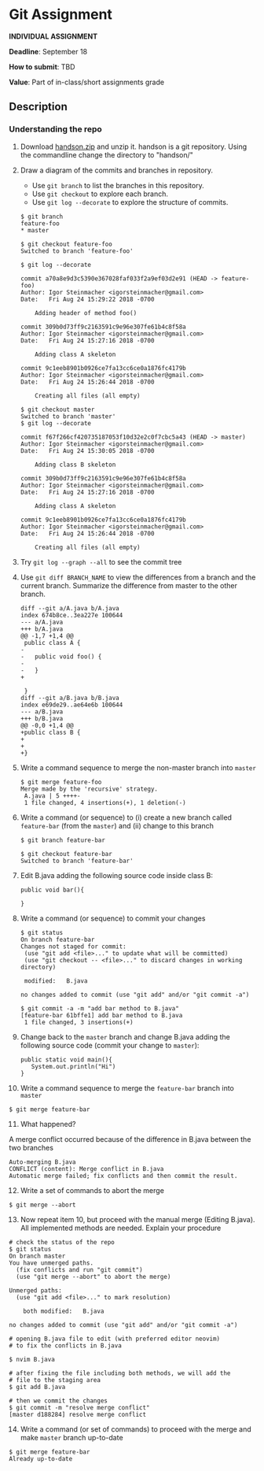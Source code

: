 # Git Assignment

**INDIVIDUAL ASSIGNMENT**

**Deadline**: September 18

**How to submit**: TBD

**Value**: Part of in-class/short assignments grade

## Description

### Understanding the repo

1.  Download [handson.zip](handson.zip) and unzip it. handson is a git repository. Using the commandline change the directory to "handson/"

2.  Draw a diagram of the commits and branches in repository.

    - Use `git branch` to list the branches in this repository.
    - Use `git checkout` to explore each branch.
    - Use `git log --decorate` to explore the structure of commits.

    ```
    $ git branch
    feature-foo
    * master

    $ git checkout feature-foo
    Switched to branch 'feature-foo'

    $ git log --decorate

    commit a70a8e9d3c5390e367028faf033f2a9ef03d2e91 (HEAD -> feature-foo)
    Author: Igor Steinmacher <igorsteinmacher@gmail.com>
    Date:   Fri Aug 24 15:29:22 2018 -0700

        Adding header of method foo()

    commit 309b0d73ff9c2163591c9e96e307fe61b4c8f58a
    Author: Igor Steinmacher <igorsteinmacher@gmail.com>
    Date:   Fri Aug 24 15:27:16 2018 -0700

        Adding class A skeleton

    commit 9c1eeb8901b0926ce7fa13cc6ce0a1876fc4179b
    Author: Igor Steinmacher <igorsteinmacher@gmail.com>
    Date:   Fri Aug 24 15:26:44 2018 -0700

        Creating all files (all empty)

    $ git checkout master
    Switched to branch 'master'
    $ git log --decorate

    commit f67f266cf420735187053f10d32e2c0f7cbc5a43 (HEAD -> master)
    Author: Igor Steinmacher <igorsteinmacher@gmail.com>
    Date:   Fri Aug 24 15:30:05 2018 -0700

        Adding class B skeleton

    commit 309b0d73ff9c2163591c9e96e307fe61b4c8f58a
    Author: Igor Steinmacher <igorsteinmacher@gmail.com>
    Date:   Fri Aug 24 15:27:16 2018 -0700

        Adding class A skeleton

    commit 9c1eeb8901b0926ce7fa13cc6ce0a1876fc4179b
    Author: Igor Steinmacher <igorsteinmacher@gmail.com>
    Date:   Fri Aug 24 15:26:44 2018 -0700

        Creating all files (all empty)
    ```

3.  Try `git log --graph --all` to see the commit tree

4.  Use `git diff BRANCH_NAME` to view the differences from a branch and the current branch.
    Summarize the difference from master to the other branch.

    ```
    diff --git a/A.java b/A.java
    index 674b8ce..3ea227e 100644
    --- a/A.java
    +++ b/A.java
    @@ -1,7 +1,4 @@
     public class A {
    -
    -   public void foo() {
    -
    -   }
    +

     }
    diff --git a/B.java b/B.java
    index e69de29..ae64e6b 100644
    --- a/B.java
    +++ b/B.java
    @@ -0,0 +1,4 @@
    +public class B {
    +
    +
    +}
    ```

5.  Write a command sequence to merge the non-master branch into `master`

    ```
    $ git merge feature-foo
    Merge made by the 'recursive' strategy.
     A.java | 5 ++++-
     1 file changed, 4 insertions(+), 1 deletion(-)
    ```

6.  Write a command (or sequence) to (i) create a new branch called `feature-bar` (from the `master`) and (ii) change to this branch

    ```
    $ git branch feature-bar

    $ git checkout feature-bar
    Switched to branch 'feature-bar'
    ```

7.  Edit B.java adding the following source code inside class B:

    ```
    public void bar(){

    }
    ```

8.  Write a command (or sequence) to commit your changes

    ```
    $ git status
    On branch feature-bar
    Changes not staged for commit:
     (use "git add <file>..." to update what will be committed)
     (use "git checkout -- <file>..." to discard changes in working directory)

     modified:   B.java

    no changes added to commit (use "git add" and/or "git commit -a")

    $ git commit -a -m "add bar method to B.java"
    [feature-bar 61bffe1] add bar method to B.java
     1 file changed, 3 insertions(+)
    ```

9.  Change back to the `master` branch and change B.java adding the following source code (commit your change to `master`):

    ```
    public static void main(){
       System.out.println("Hi")
    }
    ```

10. Write a command sequence to merge the `feature-bar` branch into `master`

```
$ git merge feature-bar
```

11. What happened?

A merge conflict occurred because of the difference in B.java between the two branches

```
Auto-merging B.java
CONFLICT (content): Merge conflict in B.java
Automatic merge failed; fix conflicts and then commit the result.
```

12. Write a set of commands to abort the merge

```
$ git merge --abort
```

13. Now repeat item 10, but proceed with the manual merge (Editing B.java). All implemented methods are needed. Explain your procedure

```
# check the status of the repo
$ git status
On branch master
You have unmerged paths.
  (fix conflicts and run "git commit")
  (use "git merge --abort" to abort the merge)

Unmerged paths:
  (use "git add <file>..." to mark resolution)

	both modified:   B.java

no changes added to commit (use "git add" and/or "git commit -a")

# opening B.java file to edit (with preferred editor neovim)
# to fix the conflicts in B.java

$ nvim B.java

# after fixing the file including both methods, we will add the
# file to the staging area
$ git add B.java

# then we commit the changes
$ git commit -m "resolve merge conflict"
[master d188284] resolve merge conflict
```

14. Write a command (or set of commands) to proceed with the merge and make `master` branch up-to-date

```
$ git merge feature-bar
Already up-to-date
```
